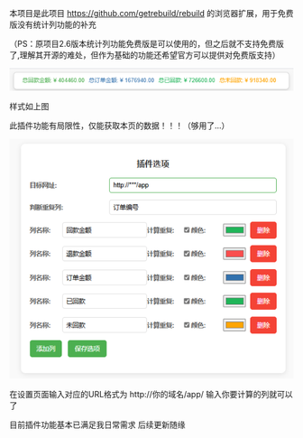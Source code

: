 本项目是此项目 https://github.com/getrebuild/rebuild 的浏览器扩展，用于免费版没有统计列功能的补充

（PS：原项目2.6版本统计列功能免费版是可以使用的，但之后就不支持免费版了,理解其开源的难处，但作为基础的功能还希望官方可以提供对免费版支持）

![alt text](image.png)

样式如上图

此插件功能有局限性，仅能获取本页的数据！！！（够用了...）

![alt text](image-1.png)


在设置页面输入对应的URL格式为 http://你的域名/app/
输入你要计算的列就可以了

目前插件功能基本已满足我日常需求 后续更新随缘
